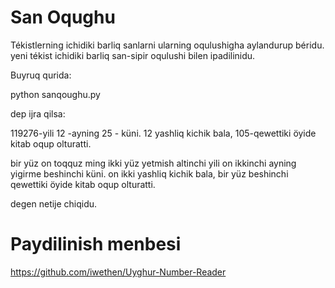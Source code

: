 # San Oqughu
Tékistlerning ichidiki barliq sanlarni ularning oqulushigha aylandurup béridu. yeni tékist ichidiki barliq san-sipir oqulushi bilen ipadilinidu.

Buyruq qurida:

python sanqoughu.py

dep ijra qilsa:

119276-yili 12 -ayning 25 - küni. 12 yashliq kichik bala, 105-qewettiki öyide kitab oqup olturatti.

bir yüz on toqquz ming ikki yüz yetmish altinchi yili on ikkinchi ayning yigirme beshinchi  küni. on ikki yashliq kichik bala, bir yüz beshinchi qewettiki öyide kitab oqup olturatti.

degen netije chiqidu.

# Paydilinish menbesi
https://github.com/iwethen/Uyghur-Number-Reader

